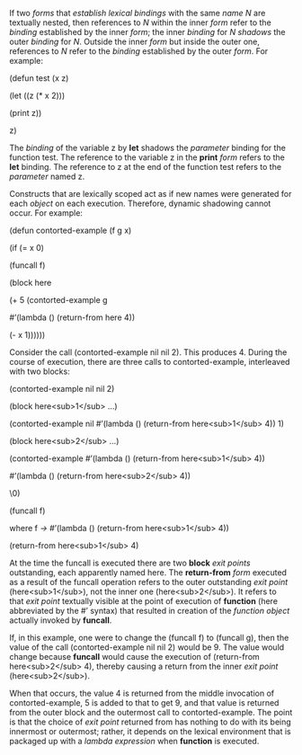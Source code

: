  

If two *forms* that *establish lexical bindings* with the same *name N* are textually nested, then references to *N* within the inner *form* refer to the *binding* established by the inner *form*; the inner *binding* for *N shadows* the outer *binding* for *N*. Outside the inner *form* but inside the outer one, references to *N* refer to the *binding* established by the outer *form*. For example: 

(defun test (x z) 

(let ((z (\* x 2))) 

(print z)) 

z) 

The *binding* of the variable z by **let** shadows the *parameter* binding for the function test. The reference to the variable z in the **print** *form* refers to the **let** binding. The reference to z at the end of the function test refers to the *parameter* named z. 

Constructs that are lexically scoped act as if new names were generated for each *object* on each execution. Therefore, dynamic shadowing cannot occur. For example: 

(defun contorted-example (f g x) 

(if (= x 0) 

(funcall f) 

(block here 

(+ 5 (contorted-example g 

#’(lambda () (return-from here 4)) 

(- x 1)))))) 

Consider the call (contorted-example nil nil 2). This produces 4. During the course of execution, there are three calls to contorted-example, interleaved with two blocks: 

(contorted-example nil nil 2) 

(block here\<sub\>1\</sub\> ...) 

(contorted-example nil #’(lambda () (return-from here\<sub\>1\</sub\> 4)) 1) 

(block here\<sub\>2\</sub\> ...) 

(contorted-example #’(lambda () (return-from here\<sub\>1\</sub\> 4)) 

#’(lambda () (return-from here\<sub\>2\</sub\> 4)) 

\0) 

(funcall f) 

where f *→* #’(lambda () (return-from here\<sub\>1\</sub\> 4))  



(return-from here\<sub\>1\</sub\> 4) 

At the time the funcall is executed there are two **block** *exit points* outstanding, each apparently named here. The **return-from** *form* executed as a result of the funcall operation refers to the outer outstanding *exit point* (here\<sub\>1\</sub\>), not the inner one (here\<sub\>2\</sub\>). It refers to that *exit point* textually visible at the point of execution of **function** (here abbreviated by the #’ syntax) that resulted in creation of the *function object* actually invoked by **funcall**. 

If, in this example, one were to change the (funcall f) to (funcall g), then the value of the call (contorted-example nil nil 2) would be 9. The value would change because **funcall** would cause the execution of (return-from here\<sub\>2\</sub\> 4), thereby causing a return from the inner *exit point* (here\<sub\>2\</sub\>). 

When that occurs, the value 4 is returned from the middle invocation of contorted-example, 5 is added to that to get 9, and that value is returned from the outer block and the outermost call to contorted-example. The point is that the choice of *exit point* returned from has nothing to do with its being innermost or outermost; rather, it depends on the lexical environment that is packaged up with a *lambda expression* when **function** is executed. 

